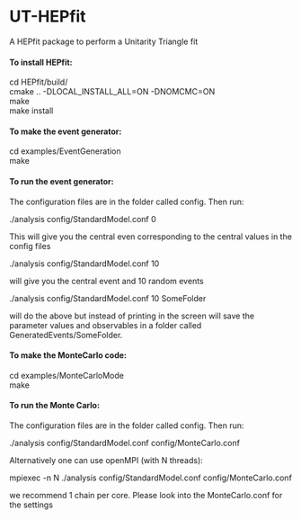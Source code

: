 # UT-HEPfit
A HEPfit package to perform a Unitarity Triangle fit

#### To install HEPfit:
     
cd HEPfit/build/     
cmake .. -DLOCAL_INSTALL_ALL=ON -DNOMCMC=ON    
make    
make install

#### To make the event generator:

cd examples/EventGeneration   
make

#### To run the event generator:

The configuration files are in the folder called config. Then run:

./analysis config/StandardModel.conf 0

This will give you the central even corresponding to the central values in the config files

./analysis config/StandardModel.conf 10

will give you the central event and 10 random events

./analysis config/StandardModel.conf 10 SomeFolder

will do the above but instead of printing in the screen will save the parameter values and observables in a folder called GeneratedEvents/SomeFolder.


#### To make the MonteCarlo code:

cd examples/MonteCarloMode   
make

#### To run the Monte Carlo:

The configuration files are in the folder called config. Then run:

./analysis config/StandardModel.conf config/MonteCarlo.conf

Alternatively one can use openMPI (with N threads):

mpiexec -n N ./analysis config/StandardModel.conf config/MonteCarlo.conf

we recommend 1 chain per core. Please look into the MonteCarlo.conf for the settings


